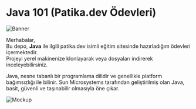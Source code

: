 # Java 101 (Patika.dev Ödevleri)
![Banner](https://www.resimupload.org/images/2023/12/26/160c32c2c21ee8ae0.jpg)

Merhabalar,      
Bu depo, **Java** ile ilgili patika.dev isimli eğitim sitesinde hazırladığım ödevleri içermektedir.   
Projeyi yerel makinenize klonlayarak veya dosyaları indirerek inceleyebilirsiniz.


Java, nesne tabanlı bir programlama dilidir ve genellikle platform bağımsızlığı ile bilinir. Sun Microsystems tarafından geliştirilmiş olan Java, basit, güvenli ve taşınabilir olmasıyla öne çıkar.







![Mockup](https://www.resimupload.org/images/2024/01/02/1.jpg)




